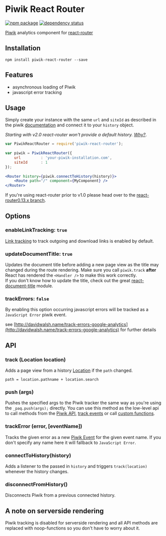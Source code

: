 # Piwik React Router

[![npm package](https://img.shields.io/npm/v/piwik-react-router.svg?style=flat-square)](https://www.npmjs.org/package/piwik-react-router)
[![dependency status](https://img.shields.io/david/peer/joernroeder/piwik-react-router.svg?style=flat-square)](https://david-dm.org/joernroeder/piwik-react-router)

[Piwik](https://piwik.org) analytics component for [react-router](https://github.com/rackt/react-router)


## Installation

	npm install piwik-react-router --save


## Features

- asynchronous loading of Piwik
- javascript error tracking


## Usage

Simply create your instance with the same `url` and `siteId` as described in the piwik [documentation](https://developer.piwik.org/guides/tracking-javascript-guide) and connect it to your `history` object. 

_Starting with v2.0 react-router won't provide a default history. [Why?](https://github.com/rackt/react-router/blob/master/upgrade-guides/v2.0.0.md#no-default-history)_.

```jsx
var PiwikReactRouter = require('piwik-react-router');
	
var piwik = PiwikReactRouter({
	url			: 'your-piwik-installation.com',
	siteId		: 1
});
	
<Router history={piwik.connectToHistory(history)}>
	<Route path="/" component={MyComponent} />
</Router>
```
	
If you're using react-router prior to v1.0 please head over to the [react-router0.13.x branch](/joernroeder/piwik-react-router/tree/react-router0.13.x).


## Options

### enableLinkTracking: `true`

[Link tracking](http://developer.piwik.org/api-reference/tracking-javascript#using-the-tracker-object) to track outgoing and download links is enabled by default.


### updateDocumentTitle: `true`

Updates the document title before adding a new page view as the title may changed during the route rendering. Make sure you call `piwik.track` __after__ React has rendered the `<Handler />` to make this work correctly.  
If you don't know how to update the title, check out the great [react-document-title](https://github.com/gaearon/react-document-title) module.


### trackErrors: `false`

By enabling this option occurring javascript errors will be tracked as a `JavaScript Error` piwik event.

see [http://davidwalsh.name/track-errors-google-analytics](http://davidwalsh.name/track-errors-google-analytics) for further details


## API

### track (Location location)

Adds a page view from a history [Location](https://github.com/rackt/history/blob/master/docs/Location.md) if the `path` changed.

`path = location.pathname + location.search`


### push (args)

Pushes the specified args to the Piwik tracker the same way as you're using the `_paq.push(args);` directly. You can use this method as the low-level api to call methods from the [Piwik API](http://developer.piwik.org/api-reference/tracking-javascript#list-of-all-methods-available-in-the-tracking-api), [track events](http://piwik.org/docs/event-tracking/#tracking-events) or call [custom functions](http://developer.piwik.org/guides/tracking-javascript-guide).


### trackError (error, [eventName])

Tracks the given error as a new [Piwik Event](http://piwik.org/docs/event-tracking/#tracking-events) for the given event name. If you don't specify any name here it will fallback to `JavaScript Error`.


### connectToHistory(history)

Adds a listener to the passed in `history` and triggers `track(location)` whenever the history changes.


### disconnectFromHistory()

Disconnects Piwik from a previous connected history.


## A note on serverside rendering

Piwik tracking is disabled for serverside rendering and all API methods are replaced with noop-functions so you don't have to worry about it.
